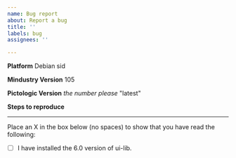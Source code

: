 ```yaml
---
name: Bug report
about: Report a bug
title: ''
labels: bug
assignees: ''

---
```


**Platform**
Debian sid

**Mindustry Version**
105

**Pictologic Version** *the number please*
"latest"

**Steps to reproduce**

----

Place an X in the box below (no spaces) to show that you have read the following:
- [ ] I have installed the 6.0 version of ui-lib.
